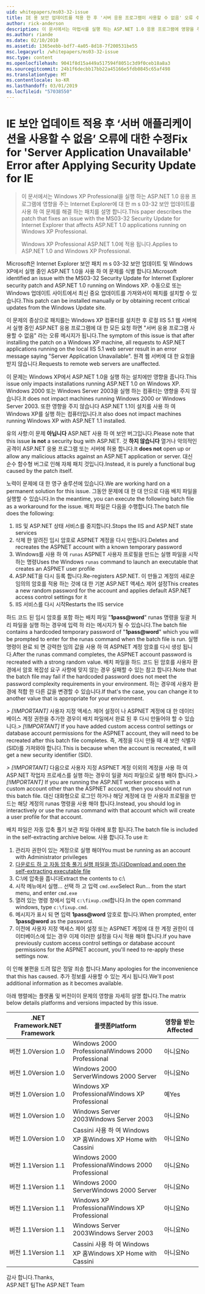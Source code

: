 ```yaml
---
uid: whitepapers/ms03-32-issue
title: IE 용 보안 업데이트를 적용 한 후 '서버 응용 프로그램이 사용할 수 없음' 오류 수정 | Microsoft Docs
author: rick-anderson
description: 이 문서에서는 마법사를 실행 하는 ASP.NET 1.0 응용 프로그램에 영향을 주는 Internet Explorer에 대 한 m s 03-32 보안 업데이트를 사용 하 여 문제를 해결 하는 패치를 설명 하는 중...
ms.author: riande
ms.date: 02/10/2010
ms.assetid: 1365eebb-bdf7-4a05-8d18-7f200531be55
msc.legacyurl: /whitepapers/ms03-32-issue
msc.type: content
ms.openlocfilehash: 9041f8d15a449a517594f8051c3d9f0ceb18a8a3
ms.sourcegitcommit: 24b1f6decbb17bb22a45166e5fdb0845c65af498
ms.translationtype: MT
ms.contentlocale: ko-KR
ms.lasthandoff: 03/01/2019
ms.locfileid: "57038550"
---
```

<a name="fix-for-server-application-unavailable-error-after-applying-security-update-for-ie"></a><span data-ttu-id="f48b3-103">IE 보안 업데이트 적용 후 ‘서버 애플리케이션을 사용할 수 없음’ 오류에 대한 수정</span><span class="sxs-lookup"><span data-stu-id="f48b3-103">Fix for 'Server Application Unavailable' Error after Applying Security Update for IE</span></span>
====================
> <span data-ttu-id="f48b3-104">이 문서에서는 Windows XP Professional을 실행 하는 ASP.NET 1.0 응용 프로그램에 영향을 주는 Internet Explorer에 대 한 m s 03-32 보안 업데이트를 사용 하 여 문제를 해결 하는 패치를 설명 합니다.</span><span class="sxs-lookup"><span data-stu-id="f48b3-104">This paper describes the patch that fixes an issue with the MS03-32 Security Update for Internet Explorer that affects ASP.NET 1.0 applications running on Windows XP Professional.</span></span>
> 
> <span data-ttu-id="f48b3-105">Windows XP Professional ASP.NET 1.0에 적용 됩니다.</span><span class="sxs-lookup"><span data-stu-id="f48b3-105">Applies to ASP.NET 1.0 and Windows XP Professional.</span></span>


<span data-ttu-id="f48b3-106">Microsoft은 Internet Explorer 보안 패치 m s 03-32 보안 업데이트 및 Windows XP에서 실행 중인 ASP.NET 1.0을 사용 하 여 문제를 식별 합니다.</span><span class="sxs-lookup"><span data-stu-id="f48b3-106">Microsoft identified an issue with the MS03-32 Security Update for Internet Explorer security patch and ASP.NET 1.0 running on Windows XP.</span></span> <span data-ttu-id="f48b3-107">수동으로 또는 Windows 업데이트 사이트에서 최신 중요 업데이트를 가져와서이 패치를 설치할 수 있습니다.</span><span class="sxs-lookup"><span data-stu-id="f48b3-107">This patch can be installed manually or by obtaining recent critical updates from the Windows Update site.</span></span>

<span data-ttu-id="f48b3-108">이 문제의 증상으로 패치를는 Windows XP 컴퓨터를 설치한 후 로컬 IIS 5.1 웹 서버에서 실행 중인 ASP.NET 응용 프로그램에 대 한 모든 요청 하면 "서버 응용 프로그램 사용할 수 없음" 라는 오류 메시지가 됩니다.</span><span class="sxs-lookup"><span data-stu-id="f48b3-108">The symptom of this issue is that after installing the patch on a Windows XP machine, all requests to ASP.NET applications running on the local IIS 5.1 web server result in an error message saying "Server Application Unavailable".</span></span> <span data-ttu-id="f48b3-109">원격 웹 서버에 대 한 요청을 받지 않습니다.</span><span class="sxs-lookup"><span data-stu-id="f48b3-109">Requests to remote web servers are unaffected.</span></span>

<span data-ttu-id="f48b3-110">이 문제는 Windows XP에서 ASP.NET 1.0을 실행 하는 설치에만 영향을 줍니다.</span><span class="sxs-lookup"><span data-stu-id="f48b3-110">This issue only impacts installations running ASP.NET 1.0 on Windows XP.</span></span> <span data-ttu-id="f48b3-111">Windows 2000 또는 Windows Server 2003을 실행 하는 컴퓨터는 영향을 주지 않습니다.</span><span class="sxs-lookup"><span data-stu-id="f48b3-111">It does not impact machines running Windows 2000 or Windows Server 2003.</span></span> <span data-ttu-id="f48b3-112">또한 영향을 주지 않습니다 ASP.NET 1.1이 설치를 사용 하 여 Windows XP를 실행 하는 컴퓨터입니다.</span><span class="sxs-lookup"><span data-stu-id="f48b3-112">It also does not impact machines running Windows XP with ASP.NET 1.1 installed.</span></span>

<span data-ttu-id="f48b3-113">유의 사항:이 문제 **아닙니다** ASP.NET 사용 하 여 보안 버그입니다.</span><span class="sxs-lookup"><span data-stu-id="f48b3-113">Please note that this issue **is not** a security bug with ASP.NET.</span></span> <span data-ttu-id="f48b3-114">것 **하지 않습니다** 열거나 악의적인 공격이 ASP.NET 응용 프로그램 또는 서버에 허용 합니다.</span><span class="sxs-lookup"><span data-stu-id="f48b3-114">It **does not** open up or allow any malicious attacks against an ASP.NET application or server.</span></span> <span data-ttu-id="f48b3-115">대신 순수 함수형 버그로 인해 자체 패치 것입니다.</span><span class="sxs-lookup"><span data-stu-id="f48b3-115">Instead, it is purely a functional bug caused by the patch itself.</span></span>

<span data-ttu-id="f48b3-116">노력이 문제에 대 한 영구 솔루션에 있습니다.</span><span class="sxs-lookup"><span data-stu-id="f48b3-116">We are working hard on a permanent solution for this issue.</span></span> <span data-ttu-id="f48b3-117">그동안 문제에 대 한 대 안으로 다음 배치 파일을 실행할 수 있습니다.</span><span class="sxs-lookup"><span data-stu-id="f48b3-117">In the meantime, you can execute the following batch file as a workaround for the issue.</span></span> <span data-ttu-id="f48b3-118">배치 파일은 다음을 수행합니다.</span><span class="sxs-lookup"><span data-stu-id="f48b3-118">The batch file does the following:</span></span>

1. <span data-ttu-id="f48b3-119">IIS 및 ASP.NET 상태 서비스를 중지합니다.</span><span class="sxs-lookup"><span data-stu-id="f48b3-119">Stops the IIS and ASP.NET state services</span></span>
2. <span data-ttu-id="f48b3-120">삭제 한 알려진 임시 암호로 ASPNET 계정을 다시 만듭니다.</span><span class="sxs-lookup"><span data-stu-id="f48b3-120">Deletes and recreates the ASPNET account with a known temporary password</span></span>
3. <span data-ttu-id="f48b3-121">Windows를 사용 하 여 `runas` ASPNET 사용자 프로필을 만드는 실행 파일을 시작 하는 명령</span><span class="sxs-lookup"><span data-stu-id="f48b3-121">Uses the Windows `runas` command to launch an executable that creates an ASPNET user profile</span></span>
4. <span data-ttu-id="f48b3-122">ASP.NET을 다시 등록 합니다.</span><span class="sxs-lookup"><span data-stu-id="f48b3-122">Re-registers ASP.NET.</span></span> <span data-ttu-id="f48b3-123">이 만들고 계정의 새로운 임의의 암호를 적용 하는 것에 대 한 기본 ASP.NET 액세스 제어 설정</span><span class="sxs-lookup"><span data-stu-id="f48b3-123">This creates a new random password for the account and applies default ASP.NET access control settings for it</span></span>
5. <span data-ttu-id="f48b3-124">IIS 서비스를 다시 시작</span><span class="sxs-lookup"><span data-stu-id="f48b3-124">Restarts the IIS service</span></span>

<span data-ttu-id="f48b3-125">하드 코드 된 임시 암호를 포함 하는 배치 파일 "<strong>1pass\@word</strong>" runas 명령을 일괄 처리 파일을 실행 하는 경우에 입력 하 라는 메시지가 될 수 있습니다.</span><span class="sxs-lookup"><span data-stu-id="f48b3-125">The batch file contains a hardcoded temporary password of "<strong>1pass\@word</strong>" which you will be prompted to enter for the runas command when the batch file is run.</span></span> <span data-ttu-id="f48b3-126">실행 명령이 완료 되 면 강력한 임의 값을 사용 하 여 ASPNET 계정 암호를 다시 생성 됩니다.</span><span class="sxs-lookup"><span data-stu-id="f48b3-126">After the runas command completes, the ASPNET account password is recreated with a strong random value.</span></span> <span data-ttu-id="f48b3-127">배치 파일을 하드 코드 된 암호를 사용자 환경에서 암호 복잡성 요구 사항에 맞지 않는 경우 실패할 수 있는 참고 합니다.</span><span class="sxs-lookup"><span data-stu-id="f48b3-127">Note that the batch file may fail if the hardcoded password does not meet the password complexity requirements in your environment.</span></span> <span data-ttu-id="f48b3-128">하는 경우에 사용자 환경에 적합 한 다른 값을 변경할 수 있습니다.</span><span class="sxs-lookup"><span data-stu-id="f48b3-128">If that's the case, you can change it to another value that is appropriate for your environment.</span></span>

<span data-ttu-id="f48b3-129">*> [!IMPORTANT]* 사용자 지정 액세스 제어 설정이 나 ASPNET 계정에 대 한 데이터베이스 계정 권한을 추가한 경우이 배치 파일에서 완료 된 후 다시 만들어야 할 수 있습니다.</span><span class="sxs-lookup"><span data-stu-id="f48b3-129">*> [!IMPORTANT]* If you have added custom access control settings or database account permissions for the ASPNET account, they will need to be recreated after this batch file completes.</span></span> <span data-ttu-id="f48b3-130">즉, 계정을 다시 만들 때 새 보안 식별자 (SID)를 가져와야 합니다.</span><span class="sxs-lookup"><span data-stu-id="f48b3-130">This is because when the account is recreated, it will get a new security identifier (SID).</span></span>

<span data-ttu-id="f48b3-131">*> [!IMPORTANT]* 다음으로 사용자 지정 ASPNET 계정 이외의 계정을 사용 하 여 ASP.NET 작업자 프로세스를 실행 하는 경우이 일괄 처리 파일으로 실행 해야 합니다.</span><span class="sxs-lookup"><span data-stu-id="f48b3-131">*> [!IMPORTANT]* If you are running the ASP.NET worker process with a custom account other than the ASPNET account, then you should not run this batch file.</span></span> <span data-ttu-id="f48b3-132">대신 대화형으로 로그인 하거나 해당 계정에 대 한 사용자 프로필을 만드는 해당 계정의 runas 명령을 사용 해야 합니다.</span><span class="sxs-lookup"><span data-stu-id="f48b3-132">Instead, you should log in interactively or use the runas command with that account which will create a user profile for that account.</span></span>

<span data-ttu-id="f48b3-133">배치 파일은 자동 압축 풀기 보관 파일 아래에 포함 됩니다.</span><span class="sxs-lookup"><span data-stu-id="f48b3-133">The batch file is included in the self-extracting archive below.</span></span> <span data-ttu-id="f48b3-134">사용 합니다.</span><span class="sxs-lookup"><span data-stu-id="f48b3-134">To use it:</span></span>

1. <span data-ttu-id="f48b3-135">관리자 권한이 있는 계정으로 실행 해야</span><span class="sxs-lookup"><span data-stu-id="f48b3-135">You must be running as an account with Administrator privileges</span></span>
2. [<span data-ttu-id="f48b3-136">다운로드 하 고 자동 압축 풀기 실행 파일을 엽니다</span><span class="sxs-lookup"><span data-stu-id="f48b3-136">Download and open the self-extracting executable file</span></span>](ms03-32-issue/_static/fixup1.exe)
3. <span data-ttu-id="f48b3-137">C:\에 압축을 풉니다</span><span class="sxs-lookup"><span data-stu-id="f48b3-137">Extract the contents to c:\\</span></span>
4. <span data-ttu-id="f48b3-138">시작 메뉴에서 실행... 선택 하 고 입력 `cmd.exe`</span><span class="sxs-lookup"><span data-stu-id="f48b3-138">Select Run... from the start menu, and enter `cmd.exe`</span></span>
5. <span data-ttu-id="f48b3-139">열려 있는 명령 창에서 입력 `c:\fixup.cmd`합니다.</span><span class="sxs-lookup"><span data-stu-id="f48b3-139">In the open command windows, type `c:\fixup.cmd`.</span></span>
6. <span data-ttu-id="f48b3-140">메시지가 표시 되 면 입력 <strong>1pass\@word</strong> 암호로 합니다.</span><span class="sxs-lookup"><span data-stu-id="f48b3-140">When prompted, enter <strong>1pass\@word</strong> as the password.</span></span>
7. <span data-ttu-id="f48b3-141">이전에 사용자 지정 액세스 제어 설정 또는 ASPNET 계정에 대 한 계정 권한이 데이터베이스에 있는 경우 이제 이러한 설정을 다시 적용 해야 합니다.</span><span class="sxs-lookup"><span data-stu-id="f48b3-141">If you have previously custom access control settings or database account permissions for the ASPNET account, you'll need to re-apply these settings now.</span></span>

<span data-ttu-id="f48b3-142">이 인해 불편을 드려 많은 정말 죄송 합니다.</span><span class="sxs-lookup"><span data-stu-id="f48b3-142">Many apologies for the inconvenience that this has caused.</span></span> <span data-ttu-id="f48b3-143">추가 정보를 사용할 수 있는 게시 됩니다.</span><span class="sxs-lookup"><span data-stu-id="f48b3-143">We'll post additional information as it becomes available.</span></span>

<span data-ttu-id="f48b3-144">아래 행렬에는 플랫폼 및 버전이이 문제의 영향을 자세히 설명 합니다.</span><span class="sxs-lookup"><span data-stu-id="f48b3-144">The matrix below details platforms and versions impacted by this issue.</span></span>

| <span data-ttu-id="f48b3-145">.NET Framework</span><span class="sxs-lookup"><span data-stu-id="f48b3-145">.NET Framework</span></span> | <span data-ttu-id="f48b3-146">플랫폼</span><span class="sxs-lookup"><span data-stu-id="f48b3-146">Platform</span></span> | <span data-ttu-id="f48b3-147">영향을 받는</span><span class="sxs-lookup"><span data-stu-id="f48b3-147">Affected</span></span> |
| --- | --- | --- |
| <span data-ttu-id="f48b3-148">버전 1.0</span><span class="sxs-lookup"><span data-stu-id="f48b3-148">Version 1.0</span></span> | <span data-ttu-id="f48b3-149">Windows 2000 Professional</span><span class="sxs-lookup"><span data-stu-id="f48b3-149">Windows 2000 Professional</span></span> | <span data-ttu-id="f48b3-150">아니요</span><span class="sxs-lookup"><span data-stu-id="f48b3-150">No</span></span> |
| <span data-ttu-id="f48b3-151">버전 1.0</span><span class="sxs-lookup"><span data-stu-id="f48b3-151">Version 1.0</span></span> | <span data-ttu-id="f48b3-152">Windows 2000 Server</span><span class="sxs-lookup"><span data-stu-id="f48b3-152">Windows 2000 Server</span></span> | <span data-ttu-id="f48b3-153">아니요</span><span class="sxs-lookup"><span data-stu-id="f48b3-153">No</span></span> |
| <span data-ttu-id="f48b3-154">버전 1.0</span><span class="sxs-lookup"><span data-stu-id="f48b3-154">Version 1.0</span></span> | <span data-ttu-id="f48b3-155">Windows XP Professional</span><span class="sxs-lookup"><span data-stu-id="f48b3-155">Windows XP Professional</span></span> | <span data-ttu-id="f48b3-156">예</span><span class="sxs-lookup"><span data-stu-id="f48b3-156">Yes</span></span> |
| <span data-ttu-id="f48b3-157">버전 1.0</span><span class="sxs-lookup"><span data-stu-id="f48b3-157">Version 1.0</span></span> | <span data-ttu-id="f48b3-158">Windows Server 2003</span><span class="sxs-lookup"><span data-stu-id="f48b3-158">Windows Server 2003</span></span> | <span data-ttu-id="f48b3-159">아니요</span><span class="sxs-lookup"><span data-stu-id="f48b3-159">No</span></span> |
| <span data-ttu-id="f48b3-160">버전 1.0</span><span class="sxs-lookup"><span data-stu-id="f48b3-160">Version 1.0</span></span> | <span data-ttu-id="f48b3-161">Cassini 사용 하 여 Windows XP 홈</span><span class="sxs-lookup"><span data-stu-id="f48b3-161">Windows XP Home with Cassini</span></span> | <span data-ttu-id="f48b3-162">아니요</span><span class="sxs-lookup"><span data-stu-id="f48b3-162">No</span></span> |
| <span data-ttu-id="f48b3-163">버전 1.1</span><span class="sxs-lookup"><span data-stu-id="f48b3-163">Version 1.1</span></span> | <span data-ttu-id="f48b3-164">Windows 2000 Professional</span><span class="sxs-lookup"><span data-stu-id="f48b3-164">Windows 2000 Professional</span></span> | <span data-ttu-id="f48b3-165">아니요</span><span class="sxs-lookup"><span data-stu-id="f48b3-165">No</span></span> |
| <span data-ttu-id="f48b3-166">버전 1.1</span><span class="sxs-lookup"><span data-stu-id="f48b3-166">Version 1.1</span></span> | <span data-ttu-id="f48b3-167">Windows 2000 Server</span><span class="sxs-lookup"><span data-stu-id="f48b3-167">Windows 2000 Server</span></span> | <span data-ttu-id="f48b3-168">아니요</span><span class="sxs-lookup"><span data-stu-id="f48b3-168">No</span></span> |
| <span data-ttu-id="f48b3-169">버전 1.1</span><span class="sxs-lookup"><span data-stu-id="f48b3-169">Version 1.1</span></span> | <span data-ttu-id="f48b3-170">Windows XP Professional</span><span class="sxs-lookup"><span data-stu-id="f48b3-170">Windows XP Professional</span></span> | <span data-ttu-id="f48b3-171">아니요</span><span class="sxs-lookup"><span data-stu-id="f48b3-171">No</span></span> |
| <span data-ttu-id="f48b3-172">버전 1.1</span><span class="sxs-lookup"><span data-stu-id="f48b3-172">Version 1.1</span></span> | <span data-ttu-id="f48b3-173">Windows Server 2003</span><span class="sxs-lookup"><span data-stu-id="f48b3-173">Windows Server 2003</span></span> | <span data-ttu-id="f48b3-174">아니요</span><span class="sxs-lookup"><span data-stu-id="f48b3-174">No</span></span> |
| <span data-ttu-id="f48b3-175">버전 1.1</span><span class="sxs-lookup"><span data-stu-id="f48b3-175">Version 1.1</span></span> | <span data-ttu-id="f48b3-176">Cassini 사용 하 여 Windows XP 홈</span><span class="sxs-lookup"><span data-stu-id="f48b3-176">Windows XP Home with Cassini</span></span> | <span data-ttu-id="f48b3-177">아니요</span><span class="sxs-lookup"><span data-stu-id="f48b3-177">No</span></span> |

<span data-ttu-id="f48b3-178">감사 합니다.</span><span class="sxs-lookup"><span data-stu-id="f48b3-178">Thanks,</span></span>   
 <span data-ttu-id="f48b3-179">ASP.NET 팀</span><span class="sxs-lookup"><span data-stu-id="f48b3-179">The ASP.NET Team</span></span>
